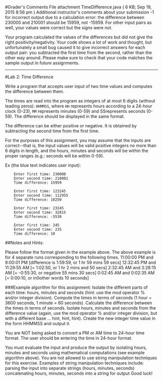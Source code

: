 #Grader's Comments
File attachment TimeDifference.java ( 6 KB; Sep 19, 2015 8:56 pm )
Additional instructor's comments about your submission
-1 for incorrect output due to a calculation error: the difference between 230000 and 210001 should be 15959, not -15959.  For other input pairs as well, your values were correct but the signs were not.

Your program calculated the values of the differences but did not give the right positivity/negativity.  Your code shows a lot of work and thought, but unfortunately a small bug caused it to give incorrect answers for each output pair: you subtracted the first time from the second, rather than the other way around.  Please make sure to check that your code matches the sample output in future assignments.

----------------------------------------------------------


#Lab 2: Time Difference

Write a program that accepts user input of two time values and computes the difference between them.

The times are read into the program as integers of at most 6 digits (without leading zeros): `HHMMSS`, where `HH` represents hours according to a 24-hour clock (0-23), `MM` represents minutes (0-59) and SSrepresents seconds (0-59). The difference should be displayed in the same format.

The difference can be either positive or negative. It is obtained by subtracting the second time from the first time.

For the purposes of this assignment, you may assume that the inputs are correct--that is, the input values will be valid positive integers no more than 6 digits in length, and the hours, minutes and seconds will be within the proper ranges (e.g.: seconds will be within 0-59).

Ex (the blue text indicates user input):

``` 
    Enter first time: 230000
    Enter second time: 210001
    Time difference: 15959
 
    Enter first time: 123245
    Enter second time: 112955
    Time difference: 10250
 
    Enter first time: 23245
    Enter second time: 32815
    Time difference: -5530
 
    Enter first time: 245
    Enter second time: 235
    Time difference: 10

```

##Notes and Hints:

Please follow the format given in the example above.
The above example is for 4 separate runs corresponding to the following times.
11:00:00 PM and 9:00:01 PM [difference is 1:59:59, or 1 hr 59 mins 59 secs]
12:32:45 PM and 11:29:55 AM [= 1:02:50, or 1 hr 2 mins and 50 secs]
2:32:45 AM and 3:28:15 AM [= -0:55:30, or negative 55 mins 30 secs]
0:02:45 AM and 0:02:35 AM [= 0:00:10, or in0other words 10 seconds]

###Example algorithm for this assignment:
Isolate the different parts of each time: hours, minutes and seconds (hint: use the mod operator % and/or integer division).
Compute the times in terms of seconds (1 hour = 3600 seconds, 1 minute = 60 seconds).
Calculate the difference between the times in terms of seconds.
Isolate hours, minutes and seconds from the difference value (again, use the mod operator % and/or integer division, but with a different base ... hint, hint, hint).
Create the new integer time value in the form HHMMSS and output it.

You are NOT being asked to convert a PM or AM time to 24-hour time format. The user should be entering the time in 24-hour format.

You must evaluate the input and produce the output by isolating hours, minutes and seconds using mathematical computations (see example algorithm above). You are not allowed to use string manipulation techniques for this exercise. Examples of string manipulation techniques include:
parsing the input into separate strings (hours, minutes, seconds)
concatenating hours, minutes, seconds into a string for output
Good luck!

